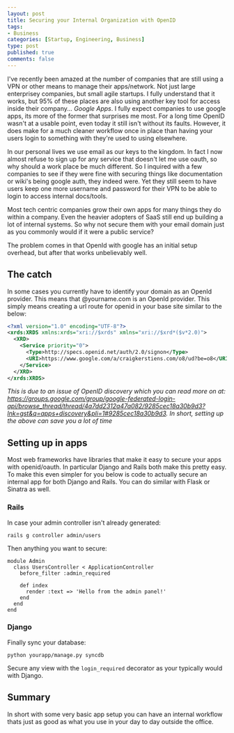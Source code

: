 ```yaml
--- 
layout: post
title: Securing your Internal Organization with OpenID
tags: 
- Business
categories: [Startup, Engineering, Business]
type: post
published: true
comments: false
---
```


I've recently been amazed at the number of companies that are still using a VPN or other means to manage their apps/network. Not just large enterprisey companies, but small agile startups. I fully understand that it works, but 95% of these places are also using another key tool for access inside their company... *Google Apps*. I fully expect companies to use google apps, its more of the former that surprises me most. For a long time OpenID wasn't at a usable point, even today it still isn't without its faults. However, it does make for a much cleaner workflow once in place than having your users login to something with they're used to using elsewhere.

In our personal lives we use email as our keys to the kingdom. In fact I now almost refuse to sign up for any service that doesn't let me use oauth, so why should a work place be much different. So I inquired with a few companies to see if they were fine with securing things like documentation or wiki's being google auth, they indeed were. Yet they still seem to have users keep one more username and password for their VPN to be able to login to access internal docs/tools. 

<!-- more -->
Most tech centric companies grow their own apps for many things they do within a company. Even the heavier adopters of SaaS still end up building a lot of internal systems. So why not secure them with your email domain just as you commonly would if it were a public service?

The problem comes in that OpenId with google has an initial setup overhead, but after that works unbelievably well. 

## The catch

In some cases you currently have to identify your domain as an OpenId provider. This means that @yourname.com is an OpenId provider. This simply means creating a url route for openid in your base site similar to the below:

``` xml http://heroku.com/openid
<?xml version="1.0" encoding="UTF-8"?>
<xrds:XRDS xmlns:xrds="xri://$xrds" xmlns="xri://$xrd*($v*2.0)">
  <XRD>
    <Service priority="0">
      <Type>http://specs.openid.net/auth/2.0/signon</Type>
      <URI>https://www.google.com/a/craigkerstiens.com/o8/ud?be=o8</URI>
    </Service>
  </XRD>
</xrds:XRDS>
```

*This is due to an issue of OpenID discovery which you can read more on at: https://groups.google.com/group/google-federated-login-api/browse_thread/thread/4a7dd2312a47a082/9285cec18a30b9d3?lnk=gst&q=apps+discovery&pli=1#9285cec18a30b9d3. In short, setting up the above can save you a lot of time*


## Setting up in apps

Most web frameworks have libraries that make it easy to secure your apps with openid/oauth. In particular Django and Rails both make this pretty easy. To make this even simpler for you below is code to actually secure an internal app for both Django and Rails. You can do similar with Flask or Sinatra as well. 

### Rails


In case your admin controller isn't already generated:

```
rails g controller admin/users
```

Then anything you want to secure:

```
module Admin
  class UsersController < ApplicationController
    before_filter :admin_required

    def index
      render :text => 'Hello from the admin panel!'
    end
  end
end
```


### Django


Finally sync your database:

```
python yourapp/manage.py syncdb
```

Secure any view with the `login_required` decorator as your typically would with Django.

## Summary

In short with some very basic app setup you can have an internal workflow thats just as good as what you use in your day to day outside the office. 
